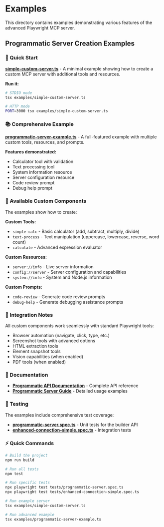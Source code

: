 # Examples

This directory contains examples demonstrating various features of the advanced Playwright MCP server.

## Programmatic Server Creation Examples

### 🚀 Quick Start

**[simple-custom-server.ts](simple-custom-server.ts)** - A minimal example showing how to create a custom MCP server with additional tools and resources.

**Run it:**
```bash
# STDIO mode
tsx examples/simple-custom-server.ts

# HTTP mode  
PORT=3000 tsx examples/simple-custom-server.ts
```

### 📚 Comprehensive Example

**[programmatic-server-example.ts](programmatic-server-example.ts)** - A full-featured example with multiple custom tools, resources, and prompts.

**Features demonstrated:**
- Calculator tool with validation
- Text processing tool
- System information resource
- Server configuration resource
- Code review prompt
- Debug help prompt

### 🔧 Available Custom Components

The examples show how to create:

**Custom Tools:**
- `simple-calc` - Basic calculator (add, subtract, multiply, divide)
- `text-process` - Text manipulation (uppercase, lowercase, reverse, word count)
- `calculate` - Advanced expression evaluator

**Custom Resources:**
- `server://info` - Live server information
- `config://server` - Server configuration and capabilities
- `system://info` - System and Node.js information

**Custom Prompts:**
- `code-review` - Generate code review prompts
- `debug-help` - Generate debugging assistance prompts

### 🎯 Integration Notes

All custom components work seamlessly with standard Playwright tools:
- Browser automation (navigate, click, type, etc.)
- Screenshot tools with advanced options
- HTML extraction tools
- Element snapshot tools
- Vision capabilities (when enabled)
- PDF tools (when enabled)

### 📖 Documentation

- **[Programmatic API Documentation](../docs/programmatic-api.md)** - Complete API reference
- **[Programmatic Server Guide](programmatic-server.md)** - Detailed usage examples

### 🧪 Testing

The examples include comprehensive test coverage:
- **[programmatic-server.spec.ts](../tests/programmatic-server.spec.ts)** - Unit tests for the builder API
- **[enhanced-connection-simple.spec.ts](../tests/enhanced-connection-simple.spec.ts)** - Integration tests

### ⚡ Quick Commands

```bash
# Build the project
npm run build

# Run all tests
npm test

# Run specific tests
npx playwright test tests/programmatic-server.spec.ts
npx playwright test tests/enhanced-connection-simple.spec.ts

# Run example server
tsx examples/simple-custom-server.ts

# Run advanced example
tsx examples/programmatic-server-example.ts
```